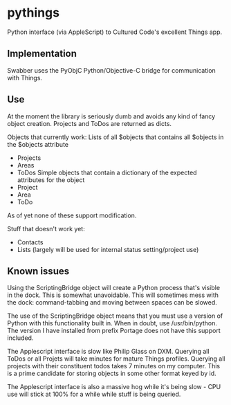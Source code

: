 pythings
========

Python interface (via AppleScript) to Cultured Code's excellent Things app.

Implementation
-------------
Swabber uses the PyObjC Python/Objective-C bridge for communication with Things.

Use
-------------

At the moment the library is seriously dumb and avoids any kind of fancy object creation. Projects and ToDos are returned as dicts.

Objects that currently work:
Lists of all $objects that contains all $objects in the $objects attribute
* Projects
* Areas
* ToDos
Simple objects that contain a dictionary of the expected attributes for the object
* Project
* Area
* ToDo

As of yet none of these support modification.

Stuff that doesn't work yet:
* Contacts
* Lists (largely will be used for internal status setting/project use)

Known issues
-------------
Using the ScriptingBridge object will create a Python process that's visible in the dock. This is somewhat unavoidable. This will sometimes mess with the dock: command-tabbing and moving between spaces can be slowed.

The use of the ScriptingBridge object means that you must use a version of Python with this functionality built in. When in doubt, use /usr/bin/python. The version I have installed from prefix Portage does not have this support included.

The Applescript interface is slow like Philip Glass on DXM. Querying all ToDos or all Projets will take minutes for mature Things profiles. Querying all projects with their constituent todos takes 7 minutes on my computer. This is a prime candidate for storing objects in some other format keyed by id.

The Applescript interface is also a massive hog while it's being slow - CPU use will stick at 100% for a while while stuff is being queried.
